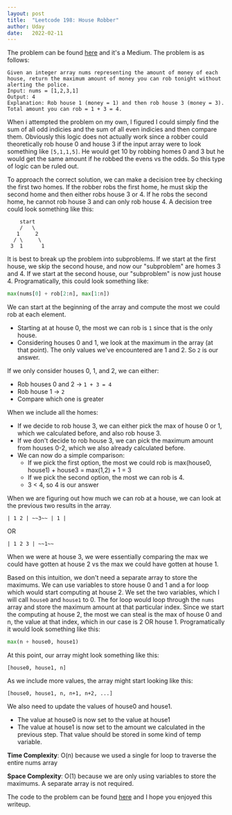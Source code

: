 ```yaml
---
layout: post
title:  "Leetcode 198: House Robber"
author: Uday
date:   2022-02-11
---
```


The problem can be found [here](https://leetcode.com/problems/house-robber/) and it's a Medium. The problem is as follows:

```
Given an integer array nums representing the amount of money of each house, return the maximum amount of money you can rob tonight without alerting the police.
Input: nums = [1,2,3,1]
Output: 4
Explanation: Rob house 1 (money = 1) and then rob house 3 (money = 3).
Total amount you can rob = 1 + 3 = 4.
```

When i attempted the problem on my own, I figured I could simply find the sum of all odd indicies and the sum of all even indicies and then compare them. Obviously this logic does not actually work since a robber could theoretically rob house 0 and house 3 if the input array were to look something like `[5,1,1,5]`. He would get 10 by robbing homes 0 and 3 but he would get the same amount if he robbed the evens vs the odds. So this type of logic can be ruled out. 

To approach the correct solution, we can make a decision tree by checking the first two homes. If the robber robs the first home, he must skip the second home and then either robs house 3 or 4. If he robs the second home, he cannot rob house 3 and can only rob house 4. A decision tree could look something like this:

```
    start
    /   \
   1     2
  / \     \
 3  1      1
```

It is best to break up the problem into subproblems. If we start at the first house, we skip the second house, and now our "subproblem" are homes 3 and 4. If we start at the second house, our "subproblem" is now just house 4. Programatically, this could look something like:

```python
max(nums[0] + rob[2:n], max[1:n])
```

We can start at the beginning of the array and compute the most we could rob at each element.
- Starting at at house 0, the most we can rob is `1` since that is the only house.
- Considering houses 0 and 1, we look at the maximum in the array (at that point). The only values we've encountered are 1 and 2. So `2` is our answer.

If we only consider houses 0, 1, and 2, we can either:
- Rob houses 0 and 2 -> `1 + 3 = 4`
- Rob house 1 -> `2`
- Compare which one is greater

When we include all the homes: 
- If we decide to rob house 3, we can either pick the max of house 0 or 1, which we calculated before, and also rob house 3.
- If we don't decide to rob house 3, we can pick the maximum amount from houses 0-2, which we also already calculated before. 
- We can now do a simple comparison:
  - If we pick the first option, the most we could rob is max(house0, house1) + house3 = max(1,2) + 1 = 3
  - If we pick the second option, the most we can rob is 4. 
  - 3 < 4, so 4 is our answer

When we are figuring out how much we can rob at a house, we can look at the previous two results in the array.

```| 1 2 | ~~3~~ | 1 | ```

OR

```| 1 2 3 | ~~1~~```

When we were at house 3, we were essentially comparing the max we could have gotten at house 2 vs the max we could have gotten at house 1. 

Based on this intuition, we don't need a separate array to store the maximums. We can use variables to store house 0 and 1 and a for loop which would start computing at house 2. We set the two variables, which I will call `house0` and `house1` to 0. The for loop would loop through the `nums` array and store the maximum amount at that particular index. Since we start the computing at house 2, the most we can steal is the max of house 0 and n, the value at that index, which in our case is 2 OR house 1. Programatically it would look something like this:

```python
max(n + house0, house1)
```

At this point, our array might look something like this:

```[house0, house1, n]```

As we include more values, the array might start looking like this:

```[house0, house1, n, n+1, n+2, ...]```

We also need to update the values of house0 and house1. 
- The value at house0 is now set to the value at house1
- The value at house1 is now set to the amount we calculated in the previous step. That value should be stored in some kind of temp variable. 

**Time Complexity**: O(n) because we used a single for loop to traverse the entire nums array

**Space Complexity**: O(1) because we are only using variables to store the maximums. A separate array is not required. 

The code to the problem can be found [here](https://github.com/umanchanda/leetcode/blob/main/198-houseRobber.py) and I hope you enjoyed this writeup. 